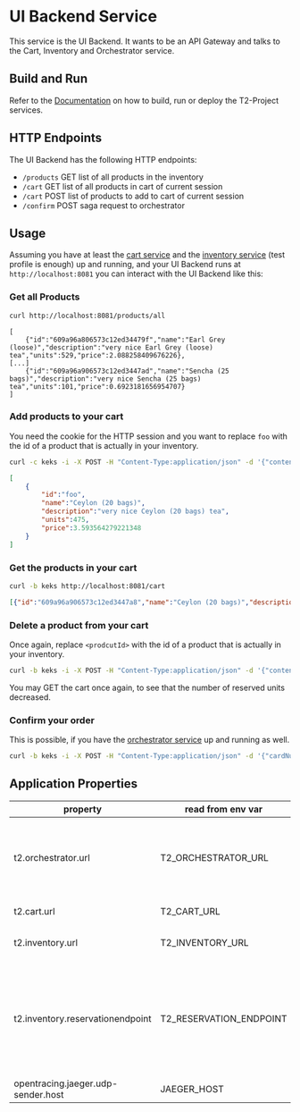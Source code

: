 # UI Backend Service

This service is the UI Backend.
It wants to be an API Gateway and talks to the Cart, Inventory and Orchestrator service.

## Build and Run

Refer to the [Documentation](https://t2-documentation.readthedocs.io/en/latest/guides/deploy.html) on how to build, run or deploy the T2-Project services.

## HTTP Endpoints

The UI Backend has the following HTTP endpoints:

* `/products` GET list of all products in the inventory
* `/cart` GET list of all products in cart of current session
* `/cart` POST list of products to add to cart of current session
* `/confirm` POST saga request to orchestrator

## Usage

Assuming you have at least the [cart service](https://github.com/t2-project/cart) and the [inventory service](https://github.com/t2-project/inventory) (test profile is enough) up and running, and your UI Backend runs at `http://localhost:8081` you can interact with the UI Backend like this:

### Get all Products

```sh
curl http://localhost:8081/products/all
```

```json5
[
    {"id":"609a96a806573c12ed34479f","name":"Earl Grey (loose)","description":"very nice Earl Grey (loose) tea","units":529,"price":2.088258409676226},
[...]
    {"id":"609a96a906573c12ed3447ad","name":"Sencha (25 bags)","description":"very nice Sencha (25 bags) tea","units":101,"price":0.6923181656954707}
]
```

### Add products to your cart

You need the cookie for the HTTP session and you want to replace `foo` with the id of a product that is actually in your inventory.

```sh
curl -c keks -i -X POST -H "Content-Type:application/json" -d '{"content": { "foo": 13}}' http://localhost:8081/products/add
```

```json
[
    {
        "id":"foo",
        "name":"Ceylon (20 bags)",
        "description":"very nice Ceylon (20 bags) tea",
        "units":475,
        "price":3.593564279221348
    }
]
```

### Get the products in your cart

```sh
curl -b keks http://localhost:8081/cart
```

```json
[{"id":"609a96a906573c12ed3447a8","name":"Ceylon (20 bags)","description":"very nice Ceylon (20 bags) tea","units":13,"price":3.593564279221348}]
```

### Delete a product from your cart

Once again, replace `<prodcutId>` with the id of a product that is actually in your inventory.

```sh
curl -b keks -i -X POST -H "Content-Type:application/json" -d '{"content": { "<productId>": 2}}' http://localhost:8081/products/delete
```

You may GET the cart once again, to see that the number of reserved units decreased.

### Confirm your order

This is possible, if you have the [orchestrator service](https://github.com/t2-project/orchestrator) up and running as well.

```sh
curl -b keks -i -X POST -H "Content-Type:application/json" -d '{"cardNumber":"num","cardOwner":"own","checksum":"checksum"}' http://localhost:8081/confirm
```

## Application Properties

| property | read from env var | description |
| -------- | ----------------- | ----------- |
| t2.orchestrator.url | T2_ORCHESTRATOR_URL | url of the orchestrator service. inclusively endpoint and everything! |
| t2.cart.url | T2_CART_URL | url of the cart service |
| t2.inventory.url | T2_INVENTORY_URL | url of the inventory service. |
| t2.inventory.reservationendpoint | T2_RESERVATION_ENDPOINT | endpoint for reservations. sub path of the inventory url. guess it would be smarter to pass the entire url.
opentracing.jaeger.udp-sender.host | JAEGER_HOST | for the tracing. |
